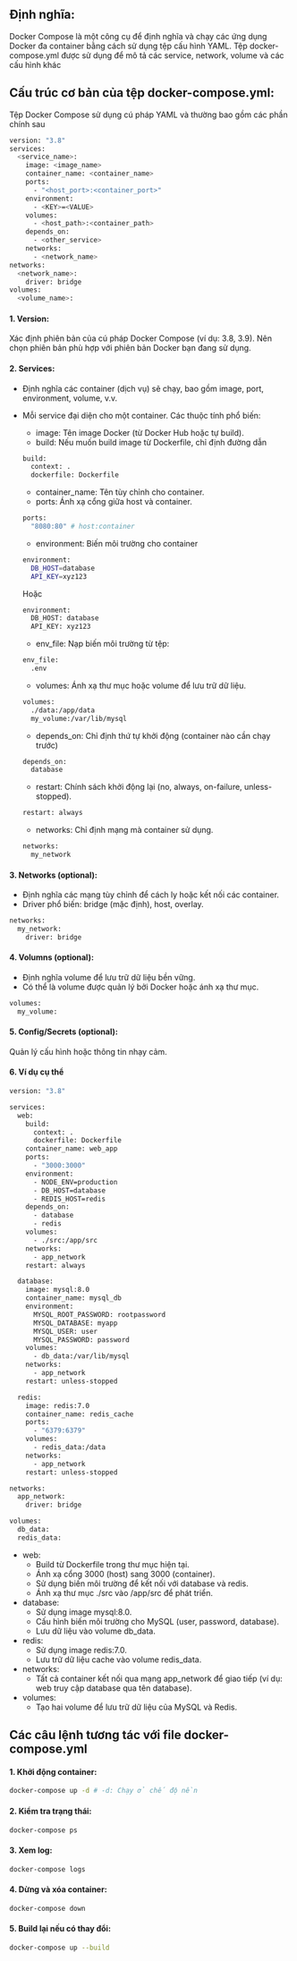 
## Định nghĩa:
Docker Compose là một công cụ để định nghĩa và chạy các ứng dụng Docker đa container bằng cách sử dụng tệp cấu hình YAML. Tệp docker-compose.yml được sử dụng để mô tả các service, network, volume và các cấu hình khác
## Cấu trúc cơ bản của tệp docker-compose.yml:
Tệp Docker Compose sử dụng cú pháp YAML và thường bao gồm các phần chính sau
```bash
version: "3.8"
services:
  <service_name>:
    image: <image_name>
    container_name: <container_name>
    ports:
      - "<host_port>:<container_port>"
    environment:
      - <KEY>=<VALUE>
    volumes:
      - <host_path>:<container_path>
    depends_on:
      - <other_service>
    networks:
      - <network_name>
networks:
  <network_name>:
    driver: bridge
volumes:
  <volume_name>:
```
#### 1. Version: 
Xác định phiên bản của cú pháp Docker Compose (ví dụ: 3.8, 3.9). Nên chọn phiên bản phù hợp với phiên bản Docker bạn đang sử dụng.
#### 2. Services: 
- Định nghĩa các container (dịch vụ) sẽ chạy, bao gồm image, port, environment, volume, v.v.

- Mỗi service đại diện cho một container. Các thuộc tính phổ biến:
  - image: Tên image Docker (từ Docker Hub hoặc tự build).
  - build: Nếu muốn build image từ Dockerfile, chỉ định đường dẫn
  ```bash
  build:
    context: .
    dockerfile: Dockerfile
  ```
  - container_name: Tên tùy chỉnh cho container.
  - ports: Ánh xạ cổng giữa host và container.
  ```bash
  ports:
    "8080:80" # host:container
  ```
  - environment: Biến môi trường cho container
  ```bash
  environment:
    DB_HOST=database
    API_KEY=xyz123
  ```
  Hoặc
  ```bash
  environment:
    DB_HOST: database
    API_KEY: xyz123
  ```
  - env_file: Nạp biến môi trường từ tệp:
  ```bash
  env_file:
    .env
  ```
  - volumes: Ánh xạ thư mục hoặc volume để lưu trữ dữ liệu.
  ```bash
  volumes:
    ./data:/app/data
    my_volume:/var/lib/mysql
  ```
  - depends_on: Chỉ định thứ tự khởi động (container nào cần chạy trước)
  ```bash
  depends_on:
    database
  ```
  - restart: Chính sách khởi động lại (no, always, on-failure, unless-stopped).
  ```bash
  restart: always
  ```
  - networks: Chỉ định mạng mà container sử dụng.
  ```bash
  networks:
    my_network
  ```

#### 3. Networks (optional): 
- Định nghĩa các mạng tùy chỉnh để cách ly hoặc kết nối các container.
- Driver phổ biến: bridge (mặc định), host, overlay.
```bash
networks:
  my_network:
    driver: bridge
```
#### 4. Volumns (optional): 
- Định nghĩa volume để lưu trữ dữ liệu bền vững.
- Có thể là volume được quản lý bởi Docker hoặc ánh xạ thư mục.
```bash
volumes:
  my_volume:
```
#### 5. Config/Secrets (optional): 
Quản lý cấu hình hoặc thông tin nhạy cảm.

#### 6. Ví dụ cụ thể
```bash
version: "3.8"

services:
  web:
    build:
      context: .
      dockerfile: Dockerfile
    container_name: web_app
    ports:
      - "3000:3000"
    environment:
      - NODE_ENV=production
      - DB_HOST=database
      - REDIS_HOST=redis
    depends_on:
      - database
      - redis
    volumes:
      - ./src:/app/src
    networks:
      - app_network
    restart: always

  database:
    image: mysql:8.0
    container_name: mysql_db
    environment:
      MYSQL_ROOT_PASSWORD: rootpassword
      MYSQL_DATABASE: myapp
      MYSQL_USER: user
      MYSQL_PASSWORD: password
    volumes:
      - db_data:/var/lib/mysql
    networks:
      - app_network
    restart: unless-stopped

  redis:
    image: redis:7.0
    container_name: redis_cache
    ports:
      - "6379:6379"
    volumes:
      - redis_data:/data
    networks:
      - app_network
    restart: unless-stopped

networks:
  app_network:
    driver: bridge

volumes:
  db_data:
  redis_data:
```

- web:
  - Build từ Dockerfile trong thư mục hiện tại.
  - Ánh xạ cổng 3000 (host) sang 3000 (container).
  - Sử dụng biến môi trường để kết nối với database và redis.
  - Ánh xạ thư mục ./src vào /app/src để phát triển.
- database:
  - Sử dụng image mysql:8.0.
  - Cấu hình biến môi trường cho MySQL (user, password, database).
  - Lưu dữ liệu vào volume db_data.
- redis:
  - Sử dụng image redis:7.0.
  - Lưu trữ dữ liệu cache vào volume redis_data.
- networks:
  - Tất cả container kết nối qua mạng app_network để giao tiếp (ví dụ: web truy cập database qua tên database).
- volumes:
  - Tạo hai volume để lưu trữ dữ liệu của MySQL và Redis.

## Các câu lệnh tương tác với file docker-compose.yml
#### 1. Khởi động container: 
```bash
docker-compose up -d # -d: Chạy ở chế độ nền
```
#### 2. Kiểm tra trạng thái: 
```bash
docker-compose ps
```
#### 3. Xem log: 
```bash
docker-compose logs
```
#### 4. Dừng và xóa container: 
```bash
docker-compose down
```
#### 5. Build lại nếu có thay đổi: 
```bash
docker-compose up --build
```